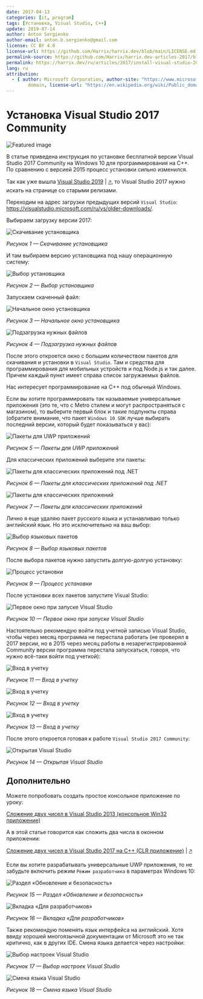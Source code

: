 ```yaml
---
date: 2017-04-13
categories: [it, program]
tags: [Установка, Visual Studio, C++]
update: 2019-07-14
author: Anton Sergienko
author-email: anton.b.sergienko@gmail.com
license: CC BY 4.0
license-url: https://github.com/Harrix/harrix.dev/blob/main/LICENSE.md
permalink-source: https://github.com/Harrix/harrix.dev-articles-2017/blob/main/install-visual-studio-2017/install-visual-studio-2017.md
permalink: https://harrix.dev/ru/articles/2017/install-visual-studio-2017/
lang: ru
attribution:
  - { author: Microsoft Corporation, author-site: "https://www.microsoft.com/", license: Public
        domain, license-url: "https://en.wikipedia.org/wiki/Public_domain", permalink: "https://commons.wikimedia.org/wiki/File:Visual_Studio_2017_Logo.svg", permalink-date: 2019-06-08, name: Visual Studio 2017 Logo.svg }
---
```


# Установка Visual Studio 2017 Community

![Featured image](featured-image.svg)

В статье приведена инструкция по установке бесплатной версии Visual Studio 2017 Community на Windows 10 для программирования на C++. По сравнению с версией 2015 процесс установки сильно изменился.

Так как уже вышла [Visual Studio 2019](https://github.com/Harrix/harrix.dev-articles-2021/blob/main/install-visual-studio-2019/install-visual-studio-2019.md) | [🡥](https://harrix.dev/ru/articles/2021/install-visual-studio-2019/), то Visual Studio 2017 нужно искать на странице со старыми релизами.

Переходим на адрес загрузки предыдущих версий `Visual Studio`: <https://visualstudio.microsoft.com/ru/vs/older-downloads/>.

Выбираем загрузку версии 2017:

![Скачивание установщика](img/download_01.png)

_Рисунок 1 — Скачивание установщика_

И там выбираем версию установщика под нашу операционную систему:

![Выбор установщика](img/download_02.png)

_Рисунок 2 — Выбор установщика_

Запускаем скаченный файл:

![Начальное окно установщика](img/install_01.png)

_Рисунок 3 — Начальное окно установщика_

![Подзагрузка нужных файлов](img/install_02.png)

_Рисунок 4 — Подзагрузка нужных файлов_

После этого откроется окно с большим количеством пакетов для скачивания и установки в `Visual Studio`. Там и средства для программирования для мобильных устройств и под Node.js и так далее. Причем каждый пункт имеет справа список загружаемых файлов.

Нас интересует программирование на C++ под обычный Windows.

Если вы хотите программировать так называемые универсальные приложения (это те, что с Metro стилем и могут распространяться с магазином), то выберите первый блок и такие подпункты справа (обратите внимание, что пакет `Windows 10 SDK` лучше выбирать последний версии, который будет показываться у вас):

![Пакеты для UWP приложений](img/install_03.png)

_Рисунок 5 — Пакеты для UWP приложений_

Для классических приложений выберите эти пакеты:

![Пакеты для классических приложений под .NET](img/install_04.png)

_Рисунок 6 — Пакеты для классических приложений под .NET_

![Пакеты для классических приложений](img/install_05.png)

_Рисунок 7 — Пакеты для классических приложений_

Лично я еще удаляю пакет русского языка и устанавливаю только английский язык. Но это исключительно на ваш выбор:

![Выбор языковых пакетов](img/languages.png)

_Рисунок 8 — Выбор языковых пакетов_

После выбора пакетов нужно запустить долгую-долгую установку:

![Процесс установки](img/install_06.png)

_Рисунок 9 — Процесс установки_

После установки всех пакетов запустите Visual Studio:

![Первое окно при запуске Visual Studio](img/install_07.png)

_Рисунок 10 — Первое окно при запуске Visual Studio_

Настоятельно рекомендую войти под учетной записью Visual Studio, чтобы через месяц программа не перестала работать (не проверял в 2017 версии, но в 2015 через месяц работы в незарегистрированной Community версии программа перестала запускаться, говоря, что нужно всё-таки войти под учеткой):

![Вход в учетку](img/install_08.png)

_Рисунок 11 — Вход в учетку_

![Вход в учетку](img/install_09.png)

_Рисунок 12 — Вход в учетку_

![Вход в учетку](img/install_10.png)

_Рисунок 13 — Вход в учетку_

После этого откроется готовая к работе `Visual Studio 2017 Community`:

![Открытая Visual Studio](img/visual-studio.png)

_Рисунок 14 — Открытая Visual Studio_

## Дополнительно

Можете попробовать создать простое консольное приложение по уроку:

[Сложение двух чисел в Visual Studio 2013 (консольное Win32 приложение)](https://github.com/Harrix/harrix.dev-articles-2015/tree/main/add-2-num-vs-2013-console)

А в этой статье говорится как сложить два числа в оконном приложении:

[Сложение двух чисел в Visual Studio 2017 на C++ (CLR приложение)](https://github.com/Harrix/harrix.dev-articles-2017/blob/main/add-2-num-vs-2017-clr/add-2-num-vs-2017-clr.md) | [🡥](https://harrix.dev/ru/articles/2017/add-2-num-vs-2017-clr/)

Если вы хотите разрабатывать универсальные UWP приложения, то не забудьте включить режим `Режим разработчика` в параметрах Windows 10:

![Раздел «Обновление и безопасность»](img/parameters_01.png)

_Рисунок 15 — Раздел «Обновление и безопасность»_

![Вкладка «Для разработчиков»](img/parameters_02.png)

_Рисунок 16 — Вкладка «Для разработчиков»_

Также рекомендую поменять язык интерфейса на английский. Хотя ввиду хорошей многоязычной документации от Microsoft это не так критично, как в других IDE. Смена языка делается через настройки:

![Выбор настроек Visual Studio](img/lang_01.png)

_Рисунок 17 — Выбор настроек Visual Studio_

![Смена языка Visual Studio](img/lang_02.png)

_Рисунок 18 — Смена языка Visual Studio_
